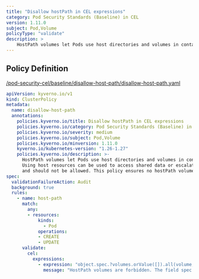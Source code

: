 ```yaml
---
title: "Disallow hostPath in CEL expressions"
category: Pod Security Standards (Baseline) in CEL
version: 1.11.0
subject: Pod,Volume
policyType: "validate"
description: >
    HostPath volumes let Pods use host directories and volumes in containers. Using host resources can be used to access shared data or escalate privileges and should not be allowed. This policy ensures no hostPath volumes are in use.
---
```


## Policy Definition
<a href="https://github.com/kyverno/policies/raw/main//pod-security-cel/baseline/disallow-host-path/disallow-host-path.yaml" target="-blank">/pod-security-cel/baseline/disallow-host-path/disallow-host-path.yaml</a>

```yaml
apiVersion: kyverno.io/v1
kind: ClusterPolicy
metadata:
  name: disallow-host-path
  annotations:
    policies.kyverno.io/title: Disallow hostPath in CEL expressions
    policies.kyverno.io/category: Pod Security Standards (Baseline) in CEL
    policies.kyverno.io/severity: medium
    policies.kyverno.io/subject: Pod,Volume
    policies.kyverno.io/minversion: 1.11.0
    kyverno.io/kubernetes-version: "1.26-1.27"
    policies.kyverno.io/description: >-
      HostPath volumes let Pods use host directories and volumes in containers.
      Using host resources can be used to access shared data or escalate privileges
      and should not be allowed. This policy ensures no hostPath volumes are in use.
spec:
  validationFailureAction: Audit
  background: true
  rules:
    - name: host-path
      match:
        any:
        - resources:
            kinds:
              - Pod
            operations:
            - CREATE
            - UPDATE
      validate:
        cel:
          expressions:
            - expression: "object.spec.?volumes.orValue([]).all(volume, size(volume) == 0 || !has(volume.hostPath))"
              message: "HostPath volumes are forbidden. The field spec.volumes[*].hostPath must be unset"

```
